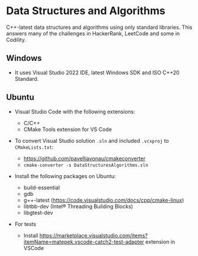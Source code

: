 # Data Structures and Algorithms

C++-latest data structures and algorithms using only standard libraries. This answers many of the challenges in HackerRank, LeetCode and some in Codility.

## Windows

- It uses Visual Studio 2022 IDE, latest Windows SDK and ISO C++20 Standard.

## Ubuntu

- Visual Studio Code with the following extensions:

  - C/C++
  - CMake Tools extension for VS Code

- To convert Visual Studio solution `.sln` and included `.vcxproj` to `CMakeLists.txt`:

  - https://github.com/pavelliavonau/cmakeconverter
  - `cmake-converter -s DataStructuresAlgorithms.sln `

- Install the following packages on Ubuntu:

  - build-essential
  - gdb
  - g++-latest (https://code.visualstudio.com/docs/cpp/cmake-linux)
  - libtbb-dev (Intel® Threading Building Blocks)
  - libgtest-dev

- For tests
  - Install https://marketplace.visualstudio.com/items?itemName=matepek.vscode-catch2-test-adapter extension in VSCode
